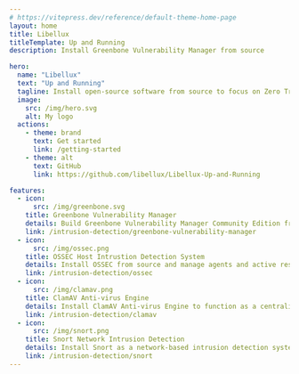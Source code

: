 ```yaml
---
# https://vitepress.dev/reference/default-theme-home-page
layout: home
title: Libellux
titleTemplate: Up and Running
description: Install Greenbone Vulnerability Manager from source

hero:
  name: "Libellux"
  text: "Up and Running"
  tagline: Install open-source software from source to focus on Zero Trust Network principles, enhancing security for existing applications, and deploying tools for threat detection and prevention.
  image:
    src: /img/hero.svg
    alt: My logo
  actions:
    - theme: brand
      text: Get started
      link: /getting-started
    - theme: alt
      text: GitHub
      link: https://github.com/libellux/Libellux-Up-and-Running

features:
  - icon:
      src: /img/greenbone.svg
    title: Greenbone Vulnerability Manager
    details: Build Greenbone Vulnerability Manager Community Edition from source
    link: /intrusion-detection/greenbone-vulnerability-manager
  - icon:
      src: /img/ossec.png
    title: OSSEC Host Intrustion Detection System
    details: Install OSSEC from source and manage agents and active response
    link: /intrusion-detection/ossec
  - icon:
      src: /img/clamav.png
    title: ClamAV Anti-virus Engine
    details: Install ClamAV Anti-virus Engine to function as a centralized server and read data from ClamAV clients
    link: /intrusion-detection/clamav
  - icon:
      src: /img/snort.png
    title: Snort Network Intrusion Detection
    details: Install Snort as a network-based intrusion detection system (NIDS)
    link: /intrusion-detection/snort
---
```

